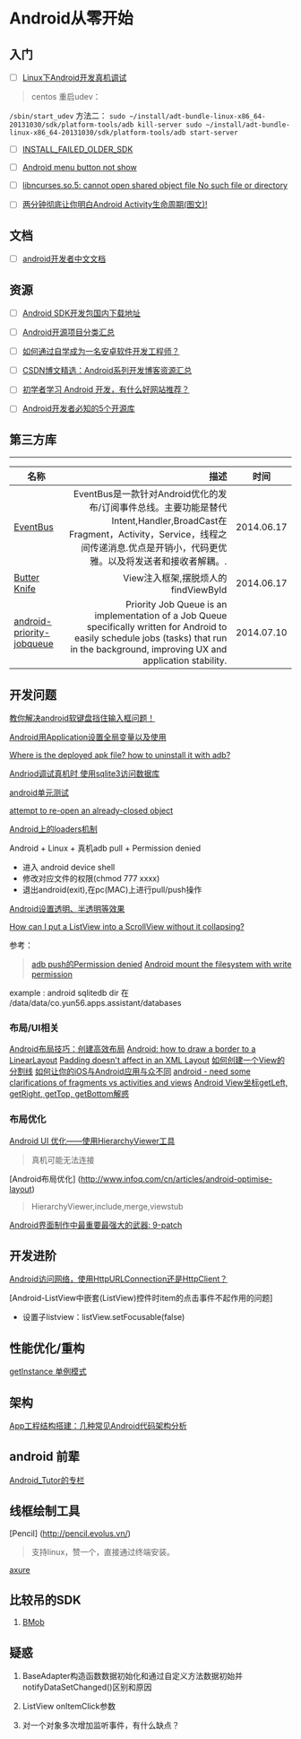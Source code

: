 # Android从零开始

## 入门

- [ ] [Linux下Android开发真机调试](http://yishanhe.net/linux-android-debug-on-real-phones/)

> centos 重启udev： 

`
/sbin/start_udev
`
方法二：
`
  sudo ~/install/adt-bundle-linux-x86_64-20131030/sdk/platform-tools/adb kill-server
  sudo ~/install/adt-bundle-linux-x86_64-20131030/sdk/platform-tools/adb start-server
`
- [ ] [INSTALL_FAILED_OLDER_SDK](http://blog.csdn.net/elfylin/article/details/6287425)
- [ ] [Android menu button not show](http://stackoverflow.com/questions/9768009/android-menu-button-not-show)
- [ ] [libncurses.so.5: cannot open shared object file No such file or directory](http://stream2010.iteye.com/blog/1174242)
- [ ] [两分钟彻底让你明白Android Activity生命周期(图文)!](http://blog.csdn.net/android_tutor/article/details/5772285)



## 文档

- [ ] [android开发者中文文档](http://23.244.200.195/)


## 资源
- [ ] [Android SDK开发包国内下载地址](http://www.cnblogs.com/bjzhanghao/archive/2012/11/14/android-platform-sdk-download-mirror.html)
- [ ] [Android开源项目分类汇总](https://github.com/Trinea/android-open-project)
- [ ] [如何通过自学成为一名安卓软件开发工程师？](http://www.zhihu.com/question/21565227)
- [ ] [CSDN博文精选：Android系列开发博客资源汇总](http://www.csdn.net/article/2011-08-30/303833)
- [ ] [初学者学习 Android 开发，有什么好网站推荐？](http://www.zhihu.com/question/19611325/answer/12453783)
- [ ] [Android开发者必知的5个开源库](http://www.csdn.net/article/2014-06-16/2820224-top-5-android-libraries)


## 第三方库

------------------------

|名称|描述|时间|
|------|---:|--------|
|[EventBus](https://github.com/greenrobot/EventBus)|EventBus是一款针对Android优化的发布/订阅事件总线。主要功能是替代Intent,Handler,BroadCast在Fragment，Activity，Service，线程之间传递消息.优点是开销小，代码更优雅。以及将发送者和接收者解耦。.|2014.06.17|
|[Butter Knife](https://github.com/JakeWharton/butterknife)|View注入框架,摆脱烦人的findViewById|2014.06.17|
|[android-priority-jobqueue](https://github.com/path/android-priority-jobqueue)|Priority Job Queue is an implementation of a Job Queue specifically written for Android to easily schedule jobs (tasks) that run in the background, improving UX and application stability.|2014.07.10|



## 开发问题

[教你解决android软键盘挡住输入框问题！](http://blog.csdn.net/leilu2008/article/details/6450405)

[Android用Application设置全局变量以及使用](http://oyeal.iteye.com/blog/941183)

[Where is the deployed apk file? how to uninstall it with adb?](http://stackoverflow.com/questions/14578033/where-is-the-deployed-apk-file-how-to-uninstall-it-with-adb)

[Andriod调试真机时 使用sqlite3访问数据库](http://blog.csdn.net/lizhenmingdirk/article/details/17924615)

[android单元测试](http://yuanzhifei89.iteye.com/blog/1122104)

[attempt to re-open an already-closed object](http://blog.csdn.net/aaren_jiang/article/details/11781155)

[Android上的loaders机制](http://www.lanttor.org/?p=195)

Android + Linux + 真机adb pull + Permission denied

* 进入 android device shell
* 修改对应文件的权限(chmod 777 xxxx)
* 退出android(exit),在pc(MAC)上进行pull/push操作

[Android设置透明、半透明等效果](http://2960629.blog.51cto.com/2950629/742499)

[How can I put a ListView into a ScrollView without it collapsing?](http://stackoverflow.com/questions/3495890/how-can-i-put-a-listview-into-a-scrollview-without-it-collapsing)


参考：

>  [adb push的Permission denied](http://www.cnblogs.com/zhanglanyun/archive/2012/01/03/2310968.html)
>  [Android mount the filesystem with write permission](http://stackoverflow.com/questions/10294808/android-mount-the-filesystem-with-write-permission)

example : android sqlitedb dir 在 /data/data/co.yun56.apps.assistant/databases


### 布局/UI相关

[Android布局技巧：创建高效布局](http://www.eoeandroid.com/blog-1252486-41771.html)
[Android: how to draw a border to a LinearLayout](http://stackoverflow.com/questions/8203606/android-how-to-draw-a-border-to-a-linearlayout)
[Padding doesn't affect <shape> in an XML Layout](http://stackoverflow.com/questions/1283085/padding-doesnt-affect-shape-in-an-xml-layout)
[如何创建一个View的分割线](http://www.cnblogs.com/Cyning/p/3815879.html)
[如何让你的iOS与Android应用与众不同](http://blog.jobbole.com/67150/)
[android - need some clarifications of fragments vs activities and views](http://stackoverflow.com/questions/10478233/android-need-some-clarifications-of-fragments-vs-activities-and-views)
[Android View坐标getLeft, getRight, getTop, getBottom解惑](http://blog.csdn.net/kongking0318/article/details/16118213)

### 布局优化

[Android UI 优化——使用HierarchyViewer工具](http://blog.csdn.net/xyz_lmn/article/details/14222975)

> 真机可能无法连接

[Android布局优化] (http://www.infoq.com/cn/articles/android-optimise-layout)

> HierarchyViewer,include,merge,viewstub

[Android界面制作中最重要最强大的武器: 9-patch](http://freewind.me/blog/20121102/1095.html)



## 开发进阶

[Android访问网络，使用HttpURLConnection还是HttpClient？](http://blog.csdn.net/guolin_blog/article/details/12452307)


[Android-ListView中嵌套(ListView)控件时item的点击事件不起作用的问题]

* 设置子listview：listView.setFocusable(false)	


## 性能优化/重构

[getInstance 单例模式](https://gist.github.com/techbirds/b8a2af89d3aea136ca63#file-a-class)


## 架构

[App工程结构搭建：几种常见Android代码架构分析](http://www.uml.org.cn/mobiledev/201310211.asp)


## android 前辈

[Android_Tutor的专栏](http://blog.csdn.net/android_tutor)


## 线框绘制工具

[Pencil] (http://pencil.evolus.vn/)

> 支持linux，赞一个，直接通过终端安装。

[axure](http://www.axure.com/)


## 比较吊的SDK

1. [BMob](http://www.codenow.cn/)


## 疑惑

1. BaseAdapter构造函数数据初始化和通过自定义方法数据初始并notifyDataSetChanged()区别和原因

2. ListView onItemClick参数

3. 对一个对象多次增加监听事件，有什么缺点？








